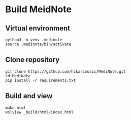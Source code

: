 # Build MeidNote

## Virtual environment
    python3 -m venv .medinote
    source .medinote/bin/activate

## Clone repository
    git clone https://github.com/hikarimusic/MediNote.git
    cd MediNote
    pip install -r requirements.txt

## Build and view
    make html
    wslview _build/html/index.html